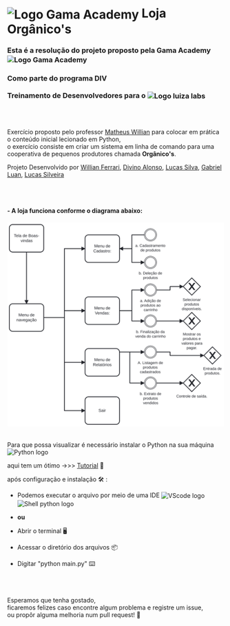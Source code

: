 # <img src="https://www.imagensempng.com.br/wp-content/uploads/2021/07/03-26.png" alt="Logo Gama Academy" width="100" align="center"/> Loja Orgânico's 

<h3>Esta é a resolução do projeto proposto pela Gama Academy <img src="https://cdn-images-1.medium.com/max/1200/1*EGF3tCyOPIiYy3zfyg8HpA.png" alt="Logo Gama Academy" width="50" align="center"/> </h3> 
<h3 >Como parte do programa  DIV <br/><br/> Treinamento de Desenvolvedores para o <img src="https://vagas.byintera.com/wp-content/uploads/2021/04/luiza-labs.1616501197-1024x376.png" alt="Logo luiza labs" height="50" align="center"/> </h3>

<br/>
<br/>

Exercício proposto pelo professor [Matheus Willian](https://github.com/mwmachado) para colocar em prática o conteúdo inicial lecionado em Python,<br/>
o exercício consiste em criar um sistema em linha de comando para uma cooperativa de pequenos produtores chamada <strong>Orgânico's</strong>.

Projeto Desenvolvido por [Willian Ferrari](https://github.com/WillCh3), [Divino Alonso](https://github.com/divinojun), [Lucas Silva](https://github.com/Lucahosilva), [Gabriel Luan](https://github.com/GabrielLuanSilva), [Lucas Silveira](https://github.com/Silveira-R-Lucas)

<br/>
<br/>

#### - A loja funciona conforme o diagrama abaixo:
<img src="https://raw.githubusercontent.com/Lucahosilva/loja_Organicos-squad-07/b489e382f881b18ed5ec73d9264b56adff02382a/diagram.svg" alt="Diagrama"/>
<br/>
<br/>


Para que possa visualizar é necessário instalar o Python na sua máquina <img src="https://upload.wikimedia.org/wikipedia/commons/thumb/0/0a/Python.svg/1200px-Python.svg.png" alt="Python logo" width="25"/>

aqui tem um ótimo ->>> [Tutorial](https://programadorviking.com.br/como-instalar-o-python/) 📜 

após configuração e instalação 🛠️ : 

- Podemos executar o arquivo por meio de uma IDE <img src="https://cdn.icon-icons.com/icons2/2107/PNG/512/file_type_vscode_icon_130084.png" alt="VScode logo" width="25" align="center"/> <img src="https://upload.wikimedia.org/wikipedia/commons/thumb/8/82/Text-x-python.svg/48px-Text-x-python.svg.png" alt="Shell python logo" width="25" align="center"/>
- <strong>ou</strong>

- Abrir o terminal 🖥️

- Acessar o diretório dos arquivos 📦

- Digitar "python main.py" ⌨️

<br/>
<br/>

Esperamos que tenha gostado,<br/> ficaremos felizes caso encontre algum problema e registre um issue,<br/> ou propôr alguma melhoria num pull request! 🤙
